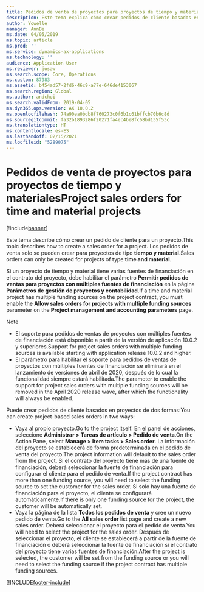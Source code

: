 ```yaml
---
title: Pedidos de venta de proyectos para proyectos de tiempo y materiales
description: Este tema explica cómo crear pedidos de cliente basados en proyectos para proyectos de tiempo y materiales.
author: Yowelle
manager: AnnBe
ms.date: 04/05/2019
ms.topic: article
ms.prod: ''
ms.service: dynamics-ax-applications
ms.technology: ''
audience: Application User
ms.reviewer: josaw
ms.search.scope: Core, Operations
ms.custom: 87983
ms.assetid: b454ad57-2fd6-46c9-a77e-646de4153067
ms.search.region: Global
ms.author: andchoi
ms.search.validFrom: 2019-04-05
ms.dyn365.ops.version: AX 10.0.2
ms.openlocfilehash: 74a90ea0bdb8f760273c0f6b1c61bffcb70b6c8d
ms.sourcegitcommit: fa32b1893286f20271fa4ec4be8fc68bd135f53c
ms.translationtype: HT
ms.contentlocale: es-ES
ms.lasthandoff: 02/15/2021
ms.locfileid: "5289075"
---
```

# <a name="project-sales-orders-for-time-and-material-projects"></a><span data-ttu-id="a65a1-103">Pedidos de venta de proyectos para proyectos de tiempo y materiales</span><span class="sxs-lookup"><span data-stu-id="a65a1-103">Project sales orders for time and material projects</span></span>

[!include[banner](../includes/banner.md)]

<span data-ttu-id="a65a1-104">Este tema describe cómo crear un pedido de cliente para un proyecto.</span><span class="sxs-lookup"><span data-stu-id="a65a1-104">This topic describes how to create a sales order for a project.</span></span> <span data-ttu-id="a65a1-105">Los pedidos de venta solo se pueden crear para proyectos de tipo **tiempo y material**.</span><span class="sxs-lookup"><span data-stu-id="a65a1-105">Sales orders can only be created for projects of type **time and material**.</span></span>

<span data-ttu-id="a65a1-106">Si un proyecto de tiempo y material tiene varias fuentes de financiación en el contrato del proyecto, debe habilitar el parámetro **Permitir pedidos de ventas para proyectos con múltiples fuentes de financiación** en la página **Parámetros de gestión de proyectos y contabilidad**.</span><span class="sxs-lookup"><span data-stu-id="a65a1-106">If a time and material project has multiple funding sources on the project contract, you must enable the **Allow sales orders for projects with multiple funding sources** parameter on the **Project management and accounting parameters** page.</span></span> 

> [!NOTE]
> - <span data-ttu-id="a65a1-107">El soporte para pedidos de ventas de proyectos con múltiples fuentes de financiación está disponible a partir de la versión de aplicación 10.0.2 y superiores.</span><span class="sxs-lookup"><span data-stu-id="a65a1-107">Support for project sales orders with multiple funding sources is available starting with application release 10.0.2 and higher.</span></span>
> - <span data-ttu-id="a65a1-108">El parámetro para habilitar el soporte para pedidos de ventas de proyectos con múltiples fuentes de financiación se eliminará en el lanzamiento de versiones de abril de 2020, después de lo cual la funcionalidad siempre estará habilitada.</span><span class="sxs-lookup"><span data-stu-id="a65a1-108">The parameter to enable the support for project sales orders with multiple funding sources will be removed in the April 2020 release wave, after which the functionality will always be enabled.</span></span>

<span data-ttu-id="a65a1-109">Puede crear pedidos de cliente basados en proyectos de dos formas:</span><span class="sxs-lookup"><span data-stu-id="a65a1-109">You can create project-based sales orders in two ways:</span></span>

- <span data-ttu-id="a65a1-110">Vaya al propio proyecto.</span><span class="sxs-lookup"><span data-stu-id="a65a1-110">Go to the project itself.</span></span> <span data-ttu-id="a65a1-111">En el panel de acciones, seleccione **Administrar > Tareas de artículo > Pedido de venta**.</span><span class="sxs-lookup"><span data-stu-id="a65a1-111">On the Action Pane, select **Manage > Item tasks > Sales order**.</span></span> <span data-ttu-id="a65a1-112">La información del proyecto se establecerá de forma predeterminada en el pedido de venta del proyecto.</span><span class="sxs-lookup"><span data-stu-id="a65a1-112">The project information will default to the sales order from the project.</span></span> <span data-ttu-id="a65a1-113">Si el contrato del proyecto tiene más de una fuente de financiación, deberá seleccionar la fuente de financiación para configurar el cliente para el pedido de venta.</span><span class="sxs-lookup"><span data-stu-id="a65a1-113">If the project contract has more than one funding source, you will need to select the funding source to set the customer for the sales order.</span></span> <span data-ttu-id="a65a1-114">Si solo hay una fuente de financiación para el proyecto, el cliente se configurará automáticamente.</span><span class="sxs-lookup"><span data-stu-id="a65a1-114">If there is only one funding source for the project, the customer will be automatically set.</span></span>
- <span data-ttu-id="a65a1-115">Vaya la página de la lista **Todos los pedidos de venta** y cree un nuevo pedido de venta.</span><span class="sxs-lookup"><span data-stu-id="a65a1-115">Go to the **All sales order** list page and create a new sales order.</span></span> <span data-ttu-id="a65a1-116">Deberá seleccionar el proyecto para el pedido de venta.</span><span class="sxs-lookup"><span data-stu-id="a65a1-116">You will need to select the project for the sales order.</span></span> <span data-ttu-id="a65a1-117">Después de seleccionar el proyecto, el cliente se establecerá a partir de la fuente de financiación o deberá seleccionar la fuente de financiación si el contrato del proyecto tiene varias fuentes de financiación.</span><span class="sxs-lookup"><span data-stu-id="a65a1-117">After the project is selected, the customer will be set from the funding source or you will need to select the funding source if the project contract has multiple funding sources.</span></span>



[!INCLUDE[footer-include](../includes/footer-banner.md)]